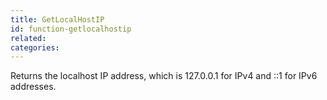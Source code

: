 ```yaml
---
title: GetLocalHostIP
id: function-getlocalhostip
related:
categories:
---
```


Returns the localhost IP address, which is 127.0.0.1 for IPv4 and ::1 for IPv6 addresses.